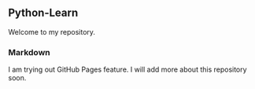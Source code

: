 ## Python-Learn

Welcome to my repository. 

### Markdown

I am trying out GitHub Pages feature. I will add more about this repository soon.
